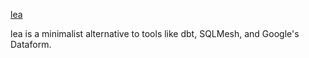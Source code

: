 [lea](https://github.com/carbonfact/lea)

lea is a minimalist alternative to tools like dbt, SQLMesh, and Google's Dataform.